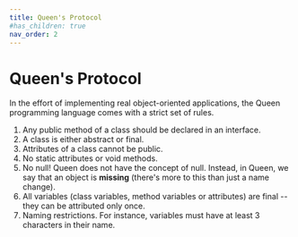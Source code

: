 ```yaml
---
title: Queen's Protocol
#has_children: true
nav_order: 2
---
```


# Queen's Protocol

In the effort of implementing real object-oriented applications, the Queen programming language comes with a strict set of rules.

1. Any public method of a class should be declared in an interface.
2. A class is either abstract or final.
3. Attributes of a class cannot be public.
4. No static attributes or void methods.
5. No null! Queen does not have the concept of null. Instead, in Queen, we say that an object is **missing** (there's more to this than just a name change). 
6. All variables (class variables, method variables or attributes) are final -- they can be attributed only once.
7. Naming restrictions. For instance, variables must have at least 3 characters in their name.
